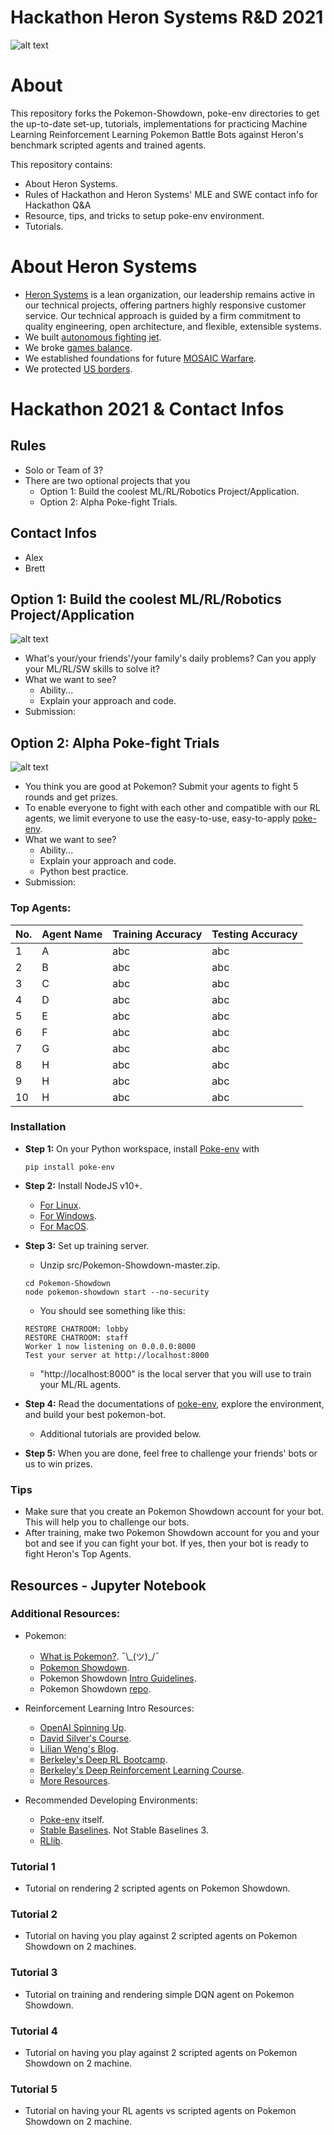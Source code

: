 # Hackathon Heron Systems R&D 2021

![alt text](docs/imgs/acewall_hackathon.jpg)

# About
This repository forks the Pokemon-Showdown, poke-env directories to get the up-to-date set-up, tutorials, implementations for practicing Machine Learning Reinforcement Learning Pokemon Battle Bots against Heron's benchmark scripted agents and trained agents.

This repository contains:
- About Heron Systems.
- Rules of Hackathon and Heron Systems' MLE and SWE contact info for Hackathon Q&A
- Resource, tips, and tricks to setup poke-env environment.
- Tutorials.

# About Heron Systems
- [Heron Systems](https://heronsystems.com/about/) is a lean organization, our leadership remains active in our technical projects, offering partners highly responsive customer service.  Our technical approach is guided by a firm commitment to quality engineering, open architecture, and flexible, extensible systems.
- We built [autonomous fighting jet](https://www.janes.com/defence-news/news-detail/heron-systems-ai-defeats-human-pilot-in-us-darpa-alphadogfight-trials).
- We broke [games balance](https://heronsystems.com/work/gamebreaker/).
- We established foundations for future [MOSAIC Warfare](https://heronsystems.com/work/gamebreaker/).
- We protected [US borders](https://heronsystems.com/work/).

# Hackathon 2021 & Contact Infos

## Rules
- Solo or Team of 3?
- There are two optional projects that you 
    - Option 1: Build the coolest ML/RL/Robotics Project/Application.
    - Option 2: Alpha Poke-fight Trials.

## Contact Infos
- Alex
- Brett

## Option 1: Build the coolest ML/RL/Robotics Project/Application
![alt text](docs/imgs/ai.jpg)

- What's your/your friends'/your family's daily problems? Can you apply your ML/RL/SW skills to solve it?
- What we want to see?
    - Ability...
    - Explain your approach and code.
- Submission:

## Option 2: Alpha Poke-fight Trials
![alt text](docs/imgs/APT.jpg)

- You think you are good at Pokemon? Submit your agents to fight 5 rounds and get prizes.
- To enable everyone to fight with each other and compatible with our RL agents, we limit everyone to use the easy-to-use, easy-to-apply [poke-env](https://poke-env.readthedocs.io/en/latest/).
- What we want to see?
    - Ability...
    - Explain your approach and code.
    - Python best practice.
- Submission:

### Top Agents:
| No.         | Agent Name  |  Training Accuracy | Testing Accuracy |
| ----------- | ----------- | ------------------ | ---------------- |
| 1           | A           | abc                | abc              |
| 2           | B           | abc                | abc              |
| 3           | C           | abc                | abc              |
| 4           | D           | abc                | abc              |
| 5           | E           | abc                | abc              |
| 6           | F           | abc                | abc              |
| 7           | G           | abc                | abc              |
| 8           | H           | abc                | abc              |
| 9           | H           | abc                | abc              |
| 10          | H           | abc                | abc              |

### Installation
- **Step 1:** On your Python workspace, install [Poke-env](https://poke-env.readthedocs.io/en/latest/) with 
    ```
    pip install poke-env
    ```
- **Step 2:** Install NodeJS v10+. 
    - [For Linux](https://github.com/nodesource/distributions/blob/master/README.md#debinstall).
    - [For Windows](https://nodejs.org/en/download/).
    - [For MacOS](https://nodejs.org/en/download/).
- **Step 3:** Set up training server.
    - Unzip src/Pokemon-Showdown-master.zip.
    ```
    cd Pokemon-Showdown
    node pokemon-showdown start --no-security
    ```
    - You should see something like this:

    ```
    RESTORE CHATROOM: lobby
    RESTORE CHATROOM: staff
    Worker 1 now listening on 0.0.0.0:8000
    Test your server at http://localhost:8000
    ```

    - "http://localhost:8000" is the local server that you will use to train your ML/RL agents.
- **Step 4:** Read the documentations of [poke-env](https://poke-env.readthedocs.io/en/latest/index.html), explore the environment, and build your best pokemon-bot.
    - Additional tutorials are provided below.
- **Step 5:** When you are done, feel free to challenge your friends' bots or us to win prizes.

### Tips
- Make sure that you create an Pokemon Showdown account for your bot. This will help you to challenge our bots.
- After training, make two Pokemon Showdown account for you and your bot and see if you can fight your bot. If yes, then your bot is ready to fight Heron's Top Agents.

## Resources - Jupyter Notebook
### Additional Resources:
- Pokemon:
    - [What is Pokemon?](https://en.wikipedia.org/wiki/Pok%C3%A9mon). ¯\\\_(ツ)_/¯
    - [Pokemon Showdown](https://pokemonshowdown.com/).
    - Pokemon Showdown [Intro Guidelines](https://www.smogon.com/forums/threads/the-beginners-guide-to-pokemon-showdown.3676132/).
    - Pokemon Showdown [repo](https://github.com/hsahovic/Pokemon-Showdown).
- Reinforcement Learning Intro Resources:
    - [OpenAI Spinning Up](https://spinningup.openai.com/en/latest/).
    - [David Silver's Course](https://www.davidsilver.uk/teaching/).
    - [Lilian Weng's Blog](https://lilianweng.github.io/lil-log/2018/04/08/policy-gradient-algorithms.html).
    - [Berkeley's Deep RL Bootcamp](https://sites.google.com/view/deep-rl-bootcamp/lectures).
    - [Berkeley's Deep Reinforcement Learning Course](http://rail.eecs.berkeley.edu/deeprlcourse/).
    - [More Resources](https://github.com/dennybritz/reinforcement-learning).

- Recommended Developing Environments:
    - [Poke-env]() itself.
    - [Stable Baselines](https://stable-baselines.readthedocs.io/en/master/index.html). Not Stable Baselines 3.
    - [RLlib](https://docs.ray.io/en/master/rllib.html).
### Tutorial 1
- Tutorial on rendering 2 scripted agents on Pokemon Showdown.

### Tutorial 2
- Tutorial on having you play against 2 scripted agents on Pokemon Showdown on 2 machines.

### Tutorial 3
- Tutorial on training and rendering simple DQN agent on Pokemon Showdown.

### Tutorial 4
- Tutorial on having you play against 2 scripted agents on Pokemon Showdown on 2 machine.

### Tutorial 5
- Tutorial on having your RL agents vs scripted agents on Pokemon Showdown on 2 machine.
